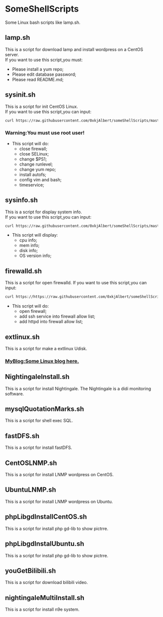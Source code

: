 # SomeShellScripts
Some Linux bash scripts like lamp.sh.

## lamp.sh
This is a script for download lamp and install wordpress on a CentOS server.  
If you want to use this script,you must:
* Please install a yum repo;
* Please edit database password;
* Please read README.md;

## sysinit.sh
This is a script for init CentOS Linux.  
If you want to use this script,you can input:
```bash
curl https://raw.githubusercontent.com/0xkjAlbert/someShellScripts/master/sysinit.sh |bash
```
### Warning:You must use root user!
+ This script will do:
  *  close firewall;
  *  close SELinux;
  *  change $PS1;
  *  change runlevel;
  *  change yum repo;
  *  install autofs;
  *  config vim and bash;
  *  timeservice;


## sysinfo.sh
This is a script for display system info.  
If you want to use this script,you can input:  
```bash
curl https://raw.githubusercontent.com/0xkjAlbert/someShellScripts/master/sysinfo.sh >sysinfo.sh;bash sysinfo.sh  
```
* This script will display:
  * cpu info;
  * mem info;
  * disk info;
  * OS version info;

## firewalld.sh
This is a script for open firewalld.
If you want to use this script,you can input:
```bash
curl https://https://raw.githubusercontent.com/0xkjAlbert/someShellScripts/master/firewalld.sh |bash
```
* This script will do:
  * open firewall;
  * add ssh service into firewall allow list;
  * add httpd into firewall allow list;

## extlinux.sh
This is a script for make a extlinux Udisk.


### [MyBlog:Some Linux blog here.](http://gaokejian.cn)


## NightingaleInstall.sh
This is a script for install Nightingale.
The Nightingale is a didi monitoring software.

## mysqlQuotationMarks.sh
This is a script for shell exec SQL.

## fastDFS.sh
This is a script for install fastDFS.

## CentOSLNMP.sh
This is a script for install LNMP wordpress on CentOS.

## UbuntuLNMP.sh
This is a script for install LNMP wordpress on Ubuntu.

## phpLibgdInstallCentOS.sh
This is a script for install php gd-lib to show pictrre.

## phpLibgdInstalUbuntu.sh
This is a script for install php gd-lib to show pictrre.

## youGetBilibili.sh
This is a script for download bilibili video.

## nightingaleMultiInstall.sh
This is a script for install n9e system.
